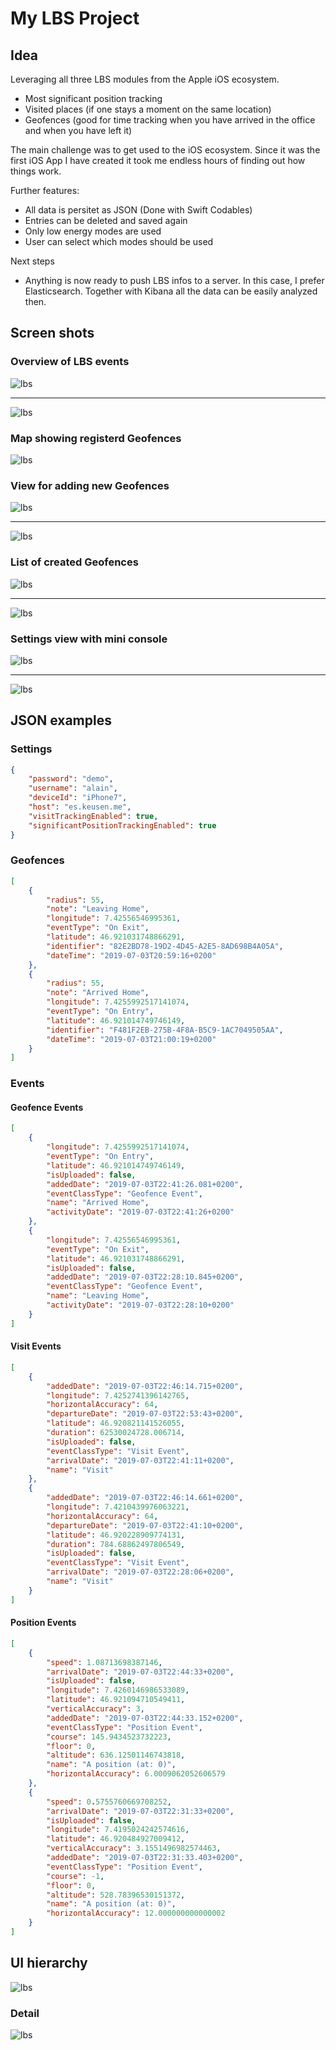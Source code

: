 # My LBS Project

## Idea

Leveraging all three LBS modules from the Apple iOS ecosystem.

- Most significant position tracking
- Visited places (if one stays a moment on the same location)
- Geofences (good for time tracking when you have arrived in the office and when you have left it)

The main challenge was to get used to the iOS ecosystem. Since it was the first iOS App I have created it took me endless hours of finding out how things work.

Further features:

- All data is persitet as JSON (Done with Swift Codables)
- Entries can be deleted and saved again
- Only low energy modes are used
- User can select which modes should be used

Next steps

- Anything is now ready to push LBS infos to a server. In this case, I prefer Elasticsearch. Together with Kibana all the data can be easily analyzed then.

## Screen shots

### Overview of LBS events

![lbs](images/IMG_4381.png)

---

![lbs](images/IMG_4387.png)

### Map showing registerd Geofences

![lbs](images/IMG_4382.png)

### View for adding new Geofences

![lbs](images/IMG_4383.png)

---

![lbs](images/IMG_4389.png)

### List of created Geofences

![lbs](images/IMG_4384.png)

---

![lbs](images/IMG_4388.png)

### Settings view with mini console

![lbs](images/IMG_4385.png)

---

![lbs](images/IMG_4386.png)

## JSON examples

### Settings

```json
{
    "password": "demo",
    "username": "alain",
    "deviceId": "iPhone7",
    "host": "es.keusen.me",
    "visitTrackingEnabled": true,
    "significantPositionTrackingEnabled": true
}
```

### Geofences

```json
[
    {
        "radius": 55,
        "note": "Leaving Home",
        "longitude": 7.42556546995361,
        "eventType": "On Exit",
        "latitude": 46.921031748866291,
        "identifier": "82E2BD78-19D2-4D45-A2E5-8AD698B4A05A",
        "dateTime": "2019-07-03T20:59:16+0200"
    },
    {
        "radius": 55,
        "note": "Arrived Home",
        "longitude": 7.4255992517141074,
        "eventType": "On Entry",
        "latitude": 46.921014749746149,
        "identifier": "F481F2EB-275B-4F8A-B5C9-1AC7049505AA",
        "dateTime": "2019-07-03T21:00:19+0200"
    }
]
```

### Events

#### Geofence Events

```json
[
    {
        "longitude": 7.4255992517141074,
        "eventType": "On Entry",
        "latitude": 46.921014749746149,
        "isUploaded": false,
        "addedDate": "2019-07-03T22:41:26.081+0200",
        "eventClassType": "Geofence Event",
        "name": "Arrived Home",
        "activityDate": "2019-07-03T22:41:26+0200"
    },
    {
        "longitude": 7.42556546995361,
        "eventType": "On Exit",
        "latitude": 46.921031748866291,
        "isUploaded": false,
        "addedDate": "2019-07-03T22:28:10.845+0200",
        "eventClassType": "Geofence Event",
        "name": "Leaving Home",
        "activityDate": "2019-07-03T22:28:10+0200"
    }
]
```

#### Visit Events

```json
[
    {
        "addedDate": "2019-07-03T22:46:14.715+0200",
        "longitude": 7.4252741396142765,
        "horizontalAccuracy": 64,
        "departureDate": "2019-07-03T22:53:43+0200",
        "latitude": 46.920821141526055,
        "duration": 62530024728.006714,
        "isUploaded": false,
        "eventClassType": "Visit Event",
        "arrivalDate": "2019-07-03T22:41:11+0200",
        "name": "Visit"
    },
    {
        "addedDate": "2019-07-03T22:46:14.661+0200",
        "longitude": 7.4210439976063221,
        "horizontalAccuracy": 64,
        "departureDate": "2019-07-03T22:41:10+0200",
        "latitude": 46.920228909774131,
        "duration": 784.68862497806549,
        "isUploaded": false,
        "eventClassType": "Visit Event",
        "arrivalDate": "2019-07-03T22:28:06+0200",
        "name": "Visit"
    }
]
```

#### Position Events

```json
[
    {
        "speed": 1.08713698387146,
        "arrivalDate": "2019-07-03T22:44:33+0200",
        "isUploaded": false,
        "longitude": 7.4260146986533089,
        "latitude": 46.921094710549411,
        "verticalAccuracy": 3,
        "addedDate": "2019-07-03T22:44:33.152+0200",
        "eventClassType": "Position Event",
        "course": 145.9434523732223,
        "floor": 0,
        "altitude": 636.12501146743818,
        "name": "A position (at: 0)",
        "horizontalAccuracy": 6.0009062052606579
    },
    {
        "speed": 0.5755760669708252,
        "arrivalDate": "2019-07-03T22:31:33+0200",
        "isUploaded": false,
        "longitude": 7.4195024242574616,
        "latitude": 46.920484927009412,
        "verticalAccuracy": 3.1551496982574463,
        "addedDate": "2019-07-03T22:31:33.403+0200",
        "eventClassType": "Position Event",
        "course": -1,
        "floor": 0,
        "altitude": 528.78396530151372,
        "name": "A position (at: 0)",
        "horizontalAccuracy": 12.000000000000002
    }
]
```

## UI hierarchy

![lbs](images/ib_all.png)

### Detail

![lbs](images/ib_detail.png)

